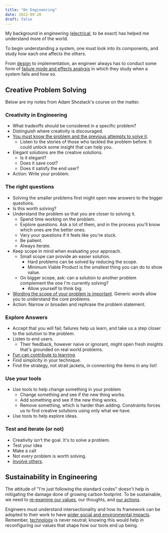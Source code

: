 ```yaml
---
title: "On Engineering"
date: 2022-09-28
draft: false
---
```


My background in engineering ([electrical](/electrical), to be exact)
has helped me understand more of the world.

To begin understanding a system,
one must look into its components,
and study how each one affects the others.

From [design](/design) to implementation,
an engineer always has to conduct some form of
[failure mode and effects analysis](http://en.wikipedia.org/wiki/Failure_mode_and_effects_analysis)
in which they study when a system fails and how so.

## Creative Problem Solving
Below are my notes from Adam Shostack's course on the matter.

### Creativity in Engineering
- What tradeoffs should be considered in a specific problem?
- Distinguish where creativity is discouraged.
- [You must know the problem and the previous attempts to solve it](/second-order-thinking).
    - Listen to the stories of those who tackled the problem before.
    It could unlock some insight that can help you.
- Elegant solutions are the creative solutions.
    - Is it elegant?
    - Does it save cost?
    - Does it satisfy the end user?
- Action: Write your problem.

### The right questions
- Solving the smaller problems first might open new answers to the
  bigger questions.
- Is this worth solving?
- Understand the problem so that you are closer to solving it.
    - Spend time working on the problem.
    - Explore questions. Ask a lot of them, and in the process you'll
      know which ones are the better ones.
    - Vary your questions if it feels like you're stuck.
    - Be patient.
    - Always iterate.
- Keep scope in mind when evaluating your approach.
    - Small scope can provide an easier solution.
        - Hard problems can be solved by reducing the scope.
        - Minimum Viable Product is the smallest thing you can do to show value.
    - On bigger scope, ask: can a solution to another problem
      complement the one I'm currently solving?
        - Allow yourself to think big.
- [Wording the scope of your problem is important](/writing). Generic words allow
  you to understand the core problems.
- Action: Narrow or broaden and rephrase the problem statement.

### Explore Answers
- Accept that you will fail; failures help us learn,
  and take us a step closer to the solution to the problem.
- Listen to end users.
    - Their feedback, however naive or ignorant, might open fresh
      insights that's grounded on real world problems.
- [Fun can contribute to learning](/pedagogy).
- Find simplicity in your technique.
- Find the strategy, not strait jackets, in connecting the items in
  any list!

### Use your tools
- Use tools to help change something in your problem
    - Change something and see if the new thing works.
    - Add something and see if the new thing works.
    - Remove something, which is harder than adding. Constraints
      forces us to find creative solutions using only what we have.
- Use tools to help explore ideas.

### Test and iterate (or not)
- Creativity isn't the goal. It's to solve a problem.
- Test your idea
- Make a call
- Not every problem is worth solving.
- [Involve others](/mutual-aid).

## Sustainability in Engineering

The attitude of "I'm just following the standard codes" doesn't help in
mitigating the damage done of growing carbon footprint.
To be sustainable, we need to [re-examine our values](/revolution),
our thoughts, and [our actions](/activism).

Engineers must understand intersectionality and how its framework can
be adopted to their work to have [wider social and environmental impacts](/development-engineering).
Remember, [technology](/technology) is never neutral;
knowing this would help in reconfiguring our values
that shape how our tools end up being.

